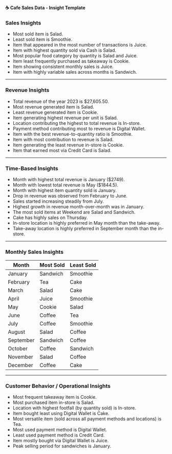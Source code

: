 **☕ Cafe Sales Data - Insight Template**

### **Sales Insights**
- Most sold item is Salad.
- Least sold item is Smoothie.
- Item that appeared in the most number of transactions is Juice.
- Item with highest quantity sold via Cash is Salad.
- Most popular food category by quantity is Salad and Juice.
- Item least frequently purchased as takeaway is Cookie.
- Item showing consistent monthly sales is Juice.
- Item with highly variable sales across months is Sandwich.

---

### **Revenue Insights**
- Total revenue of the year 2023 is $27,605.50.
- Most revenue generated item is Salad.
- Least revenue generated item is Cookie.
- Item generating highest revenue per unit is Salad.
- Location contributing the highest to total revenue is In-store.
- Payment method contributing most to revenue is Digital Wallet.
- Item with the best revenue-to-quantity ratio is Smoothie.
- Item with most contribution to revenue is Salad.
- Item generating the least revenue in-store is Cookie.
- Item that earned most via Credit Card is Salad.

---

### **Time-Based Insights**
- Month with highest total revenue is January ($2749).
- Month with lowest total revenue is May ($1844.5).
- Month with highest item quantity sold is January.
- Drop in revenue was observed from February to June.
- Sales started increasing steadily from July.
- Highest growth in revenue month-over-month was in January.
- The most sold items at Weekend are Salad and Sandwich.
- Cake has highly sales on Thursday.
- In-store location is highly preferred in May month than the take-away.
- Take-away location is highly preferred in September month than the in-store.

---

### **Monthly Sales Insights**
| **Month**       | **Most Sold**   | **Least Sold** |
|-----------------|-----------------|----------------|
| January         | Sandwich        | Smoothie       |
| February        | Tea             | Cake           |
| March           | Salad           | Cake           |
| April           | Juice           | Smoothie       |
| May             | Cookie          | Salad          |
| June            | Coffee          | Tea            |
| July            | Coffee          | Smoothie       |
| August          | Salad           | Coffee         |
| September       | Sandwich        | Coffee         |
| October         | Coffee          | Sandwich       |
| November        | Salad           | Coffee         |
| December        | Coffee          | Cake           |

---

### **Customer Behavior / Operational Insights**
- Most frequent takeaway item is Cookie.
- Most purchased item in-store is Salad.
- Location with highest footfall (by quantity sold) is In-store.
- Item bought least using Digital Wallet is Cake.
- Most versatile item (sold across all payment methods and locations) is Tea.
- Most used payment method is Digital Wallet.
- Least used payment method is Credit Card.
- Item mostly bought via Digital Wallet is Juice.
- Peak selling period for sandwiches is January.
